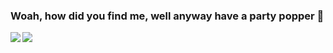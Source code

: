 ### Woah, how did you find me, well anyway have a party popper 🎉


<a href="https://github.com/anuraghazra/github-readme-stats">
  <img align="left" src="https://github-readme-stats.vercel.app/api?username=frizjack&count_private=true&show_icons=true&theme=tokyonight" />
</a>
<a href="https://github.com/anuraghazra/convoychat">
  <img align="left" src="https://github-readme-stats.vercel.app/api/top-langs/?username=frizjack&layout=compact&theme=tokyonight" />
</a>




<!--START_SECTION:waka-->
<!--END_SECTION:waka-->
